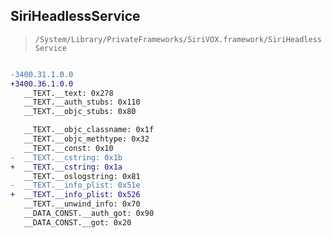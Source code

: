 ## SiriHeadlessService

> `/System/Library/PrivateFrameworks/SiriVOX.framework/SiriHeadlessService`

```diff

-3400.31.1.0.0
+3400.36.1.0.0
   __TEXT.__text: 0x278
   __TEXT.__auth_stubs: 0x110
   __TEXT.__objc_stubs: 0x80

   __TEXT.__objc_classname: 0x1f
   __TEXT.__objc_methtype: 0x32
   __TEXT.__const: 0x10
-  __TEXT.__cstring: 0x1b
+  __TEXT.__cstring: 0x1a
   __TEXT.__oslogstring: 0x81
-  __TEXT.__info_plist: 0x51e
+  __TEXT.__info_plist: 0x526
   __TEXT.__unwind_info: 0x70
   __DATA_CONST.__auth_got: 0x90
   __DATA_CONST.__got: 0x20

```
